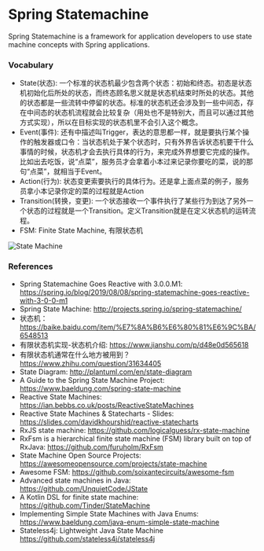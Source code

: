 Spring Statemachine
==================
Spring Statemachine is a framework for application developers to use state machine concepts with Spring applications.


### Vocabulary

* State(状态): 一个标准的状态机最少包含两个状态：初始和终态。初态是状态机初始化后所处的状态，而终态顾名思义就是状态机结束时所处的状态。其他的状态都是一些流转中停留的状态。标准的状态机还会涉及到一些中间态，存在中间态的状态机流程就会比较复杂（用处也不是特别大，而且可以通过其他方式实现），所以在目标实现的状态机里不会引入这个概念。
* Event(事件): 还有中描述叫Trigger，表达的意思都一样，就是要执行某个操作的触发器或口令：当状态机处于某个状态时，只有外界告诉状态机要干什么事情的时候，状态机才会去执行具体的行为，来完成外界想要它完成的操作。比如出去吃饭，说“点菜”，服务员才会拿着小本过来记录你要吃的菜，说的那句“点菜”，就相当于Event。
* Action(行为): 状态变更索要执行的具体行为。还是拿上面点菜的例子，服务员拿小本记录你定的菜的过程就是Action
* Transition(转换，变更): 一个状态接收一个事件执行了某些行为到达了另外一个状态的过程就是一个Transition。定义Transition就是在定义状态机的运转流程。
* FSM: Finite State Machine, 有限状态机

![State Machine](http://projects.spring.io/spring-statemachine/img/statechart0.png)

### References

* Spring Statemachine Goes Reactive with 3.0.0.M1: https://spring.io/blog/2019/08/08/spring-statemachine-goes-reactive-with-3-0-0-m1
* Spring State Machine: http://projects.spring.io/spring-statemachine/
* 状态机： https://baike.baidu.com/item/%E7%8A%B6%E6%80%81%E6%9C%BA/6548513
* 有限状态机实现-状态机介绍: https://www.jianshu.com/p/d48e0d565618
* 有限状态机通常在什么地方被用到？https://www.zhihu.com/question/31634405
* State Diagram: http://plantuml.com/en/state-diagram
* A Guide to the Spring State Machine Project: https://www.baeldung.com/spring-state-machine
* Reactive State Machines: https://ian.bebbs.co.uk/posts/ReactiveStateMachines
* Reactive State Machines & Statecharts - Slides: https://slides.com/davidkhourshid/reactive-statecharts
* RxJS state machine: https://github.com/logicalguess/rx-state-machine
* RxFsm is a hierarchical finite state machine (FSM) library built on top of RxJava: https://github.com/furuholm/RxFsm
* State Machine Open Source Projects: https://awesomeopensource.com/projects/state-machine
* Awesome FSM: https://github.com/soixantecircuits/awesome-fsm
* Advanced state machines in Java: https://github.com/UnquietCode/JState
* A Kotlin DSL for finite state machine: https://github.com/Tinder/StateMachine
* Implementing Simple State Machines with Java Enums: https://www.baeldung.com/java-enum-simple-state-machine
* Stateless4j: Lightweight Java State Machine https://github.com/stateless4j/stateless4j
